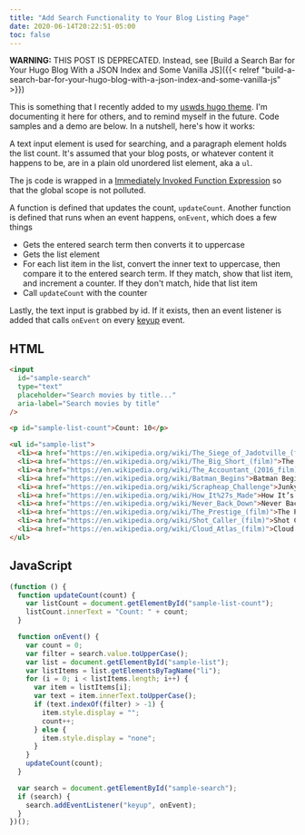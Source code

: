 ```yaml
---
title: "Add Search Functionality to Your Blog Listing Page"
date: 2020-06-14T20:22:51-05:00
toc: false
---
```


**WARNING:** THIS POST IS DEPRECATED. Instead, see [Build a Search Bar for Your Hugo Blog With a JSON Index and Some Vanilla JS]({{< relref "build-a-search-bar-for-your-hugo-blog-with-a-json-index-and-some-vanilla-js" >}})

<!--more-->

This is something that I recently added to my [uswds hugo theme](https://github.com/zwbetz-gh/uswds-hugo-theme). I'm documenting it here for others, and to remind myself in the future. Code samples and a demo are below. In a nutshell, here's how it works:

A text input element is used for searching, and a paragraph element holds the list count. It's assumed that your blog posts, or whatever content it happens to be, are in a plain old unordered list element, aka a `ul`.

The js code is wrapped in a [Immediately Invoked Function Expression](https://developer.mozilla.org/en-US/docs/Glossary/IIFE) so that the global scope is not polluted.

A function is defined that updates the count, `updateCount`. Another function is defined that runs when an event happens, `onEvent`, which does a few things
- Gets the entered search term then converts it to uppercase
- Gets the list element
- For each list item in the list, convert the inner text to uppercase, then compare it to the entered search term. If they match, show that list item, and increment a counter. If they don't match, hide that list item
- Call `updateCount` with the counter

Lastly, the text input is grabbed by id. If it exists, then an event listener is added that calls `onEvent` on every [keyup](https://developer.mozilla.org/en-US/docs/Web/API/Document/keyup_event) event.

## HTML

```html
<input
  id="sample-search"
  type="text"
  placeholder="Search movies by title..."
  aria-label="Search movies by title"
/>

<p id="sample-list-count">Count: 10</p>

<ul id="sample-list">
  <li><a href="https://en.wikipedia.org/wiki/The_Siege_of_Jadotville_(film)">The Siege of Jadotville</a></li>
  <li><a href="https://en.wikipedia.org/wiki/The_Big_Short_(film)">The Big Short</a></li>
  <li><a href="https://en.wikipedia.org/wiki/The_Accountant_(2016_film)">The Accountant</a></li>
  <li><a href="https://en.wikipedia.org/wiki/Batman_Begins">Batman Begins</a></li>
  <li><a href="https://en.wikipedia.org/wiki/Scrapheap_Challenge">Junkyard Wars</a></li>
  <li><a href="https://en.wikipedia.org/wiki/How_It%27s_Made">How It’s Made</a></li>
  <li><a href="https://en.wikipedia.org/wiki/Never_Back_Down">Never Back Down</a></li>
  <li><a href="https://en.wikipedia.org/wiki/The_Prestige_(film)">The Prestige</a></li>
  <li><a href="https://en.wikipedia.org/wiki/Shot_Caller_(film)">Shot Caller</a></li>
  <li><a href="https://en.wikipedia.org/wiki/Cloud_Atlas_(film)">Cloud Atlas</a></li>
</ul>
```

## JavaScript

```js
(function () {
  function updateCount(count) {
    var listCount = document.getElementById("sample-list-count");
    listCount.innerText = "Count: " + count;
  }

  function onEvent() {
    var count = 0;
    var filter = search.value.toUpperCase();
    var list = document.getElementById("sample-list");
    var listItems = list.getElementsByTagName("li");
    for (i = 0; i < listItems.length; i++) {
      var item = listItems[i];
      var text = item.innerText.toUpperCase();
      if (text.indexOf(filter) > -1) {
        item.style.display = "";
        count++;
      } else {
        item.style.display = "none";
      }
    }
    updateCount(count);
  }

  var search = document.getElementById("sample-search");
  if (search) {
    search.addEventListener("keyup", onEvent);
  }
})();
```
